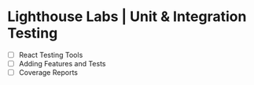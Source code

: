 # Lighthouse Labs | Unit & Integration Testing

* [ ] React Testing Tools
* [ ] Adding Features and Tests
* [ ] Coverage Reports
